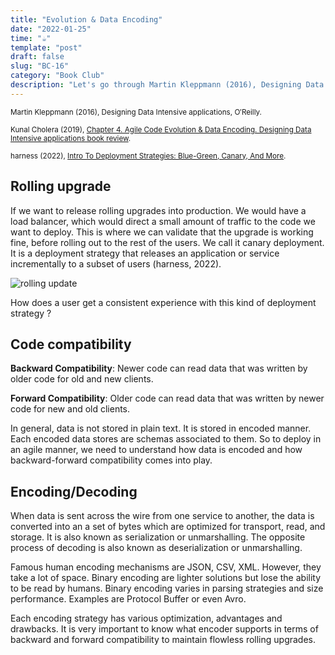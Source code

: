 ```yaml
---
title: "Evolution & Data Encoding"
date: "2022-01-25"
time: "☕️"
template: "post"
draft: false
slug: "BC-16"
category: "Book Club"
description: "Let's go through Martin Kleppmann (2016), Designing Data Intensive applications, Chapter 4. Agile Code Evolution & Data Encoding"
---
```


<sub>Martin Kleppmann (2016), Designing Data Intensive applications, O′Reilly.</sub>


<sub>Kunal Cholera (2019), [Chapter 4. Agile Code Evolution & Data Encoding. Designing Data Intensive applications book review](https://www.youtube.com/watch?v=W5cWSNZY3l8&list=PL4KdJM8LzAMecwInbBK5GJ3Anz-ts75RQ&index=4).</sub>

<sub>harness (2022), [Intro To Deployment Strategies: Blue-Green, Canary, And More](https://www.youtube.com/watch?v=8-dJt2t1vH4&list=PL4KdJM8LzAMecwInbBK5GJ3Anz-ts75RQ&index=6).</sub>

## Rolling upgrade

If we want to release rolling upgrades into production. We would have a load balancer, which would direct a small amount of traffic to the code we want to deploy. This is where we can validate that the upgrade is working fine, before rolling out to the rest of the users. We call it canary deployment. It is a deployment strategy that releases an application or service incrementally to a subset of users (harness, 2022). 

![rolling update](/media/architecture/rolling-update.png)

How does a user get a consistent experience with this kind of deployment strategy ?

## Code compatibility

**Backward Compatibility**: Newer code can read data that was written by older code for old and new clients.

**Forward Compatibility**: Older code can read data that was written by newer code for new and old clients.

In general, data is not stored in plain text. It is stored in encoded manner. Each encoded data stores are schemas associated to them. So to deploy in an agile manner, we need to understand how data is encoded and how backward-forward compatibility comes into play.

## Encoding/Decoding

When data is sent across the wire from one service to another, the data is converted into an a set of bytes which are optimized for transport, read, and storage. It is also known as serialization or unmarshalling. The opposite process of decoding is also known as deserialization or unmarshalling.

Famous human encoding mechanisms are JSON, CSV, XML. However, they take a lot of space.
Binary encoding are lighter solutions but lose the ability to be read by humans. Binary encoding varies in parsing strategies and size performance. Examples are Protocol Buffer or even Avro.

Each encoding strategy has various optimization, advantages and drawbacks. It is very important to know what encoder supports in terms of backward and forward compatibility to maintain flowless rolling upgrades.




